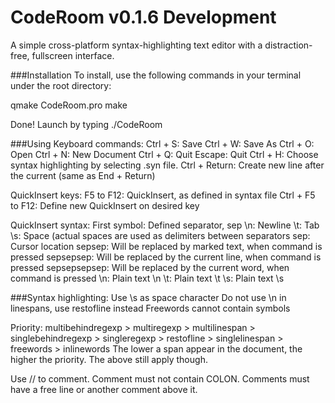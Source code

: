 CodeRoom v0.1.6 Development
================
A simple cross-platform syntax-highlighting text editor with a distraction-free, fullscreen interface.

###Installation
To install, use the following commands in your terminal under the root directory:

qmake CodeRoom.pro
make

Done! Launch by typing ./CodeRoom

###Using
Keyboard commands:
Ctrl + S:          Save
Ctrl + W:          Save As
Ctrl + O:          Open
Ctrl + N:          New Document
Ctrl + Q:          Quit
Escape:            Quit
Ctrl + H:          Choose syntax highlighting by selecting .syn file.
Ctrl + Return:     Create new line after the current (same as End + Return)

QuickInsert keys:
F5 to F12:         QuickInsert, as defined in syntax file
Ctrl + F5 to F12:  Define new QuickInsert on desired key

QuickInsert syntax:
First symbol:      Defined separator, sep
\n:                Newline
\t:                Tab
\s:                Space (actual spaces are used as delimiters between separators
sep:               Cursor location
sepsep:            Will be replaced by marked text, when command is pressed
sepsepsep:         Will be replaced by the current line, when command is pressed
sepsepsepsep:      Will be replaced by the current word, when command is pressed
\\n:               Plain text \n
\\t:               Plain text \t
\\s:               Plain text \s


###Syntax highlighting:
Use \s as space character
Do not use \n in linespans, use restofline instead
Freewords cannot contain symbols

Priority:
multibehindregexp > multiregexp > multilinespan > singlebehindregexp > singleregexp > restofline > singlelinespan > freewords > inlinewords
The lower a span appear in the document, the higher the priority. The above still apply though.

Use // to comment. Comment must not contain COLON. Comments must have a free line or another comment above it.
